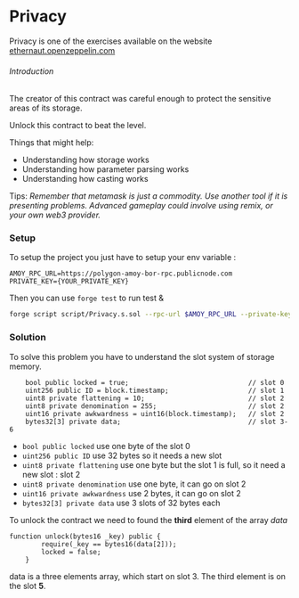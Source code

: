 # Privacy

Privacy is one of the exercises available on the website [ethernaut.openzeppelin.com](https://ethernaut.openzeppelin.com/level/0x7414CBc5Af9A0A039839bD798D6C209AD89C9Cb4)

###### Introduction
The creator of this contract was careful enough to protect the sensitive areas of its storage.

Unlock this contract to beat the level.

Things that might help:

- Understanding how storage works
- Understanding how parameter parsing works
- Understanding how casting works
 
Tips:
*Remember that metamask is just a commodity. Use another tool if it is presenting problems. Advanced gameplay could involve using remix, or your own web3 provider.*

### Setup

To setup the project you just have to setup your env variable :
```.env
AMOY_RPC_URL=https://polygon-amoy-bor-rpc.publicnode.com
PRIVATE_KEY={YOUR_PRIVATE_KEY}
```

Then you can use `forge test` to run test & 
```bash
forge script script/Privacy.s.sol --rpc-url $AMOY_RPC_URL --private-key $PRIVATE_KEY -vvv --broadcast
```

### Solution

To solve this problem you have to understand the slot system of storage memory.

```solidity
    bool public locked = true;                              // slot 0
    uint256 public ID = block.timestamp;                    // slot 1
    uint8 private flattening = 10;                          // slot 2
    uint8 private denomination = 255;                       // slot 2
    uint16 private awkwardness = uint16(block.timestamp);   // slot 2
    bytes32[3] private data;                                // slot 3-6
```
- `bool public locked` use one byte of the slot 0
- `uint256 public ID` use 32 bytes so it needs a new slot
- `uint8 private flattening` use one byte but the slot 1 is full, so it need a new slot : slot 2
- `uint8 private denomination` use one byte, it can go on slot 2
- `uint16 private awkwardness` use 2 bytes, it can go on slot 2
- `bytes32[3] private data` use 3 slots of 32 bytes each

To unlock the contract we need to found the **third** element of the array *data*

```solidity
function unlock(bytes16 _key) public {
        require(_key == bytes16(data[2]));
        locked = false;
    }
```

data is a three elements array, which start on slot 3.
The third element is on the slot **5**.
